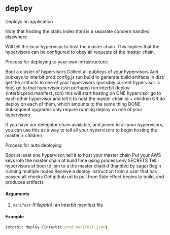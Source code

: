 # `deploy`

Deploys an application

Note that hosting the static index.html is a separate concern handled elsewhere

Will tell the local hypervisor to host the master chain. This implies that the hypervisors can be configured to obey all requests of the master chain.

Process for deploying to your own infrastructure:

Boot a cluster of hypervisors
Collect all pubkeys of your hypervisors
Add pubkeys to interbit.prod.config.js
run build to generate build artifacts in dist/
get the artifacts to one of your hypervisors (possibly current hypervisor is fine)
go to that hypervisor (ssh perhaps)
run interbit deploy {interbit.prod.manifest.json}
this will start hosting on ONE hypervisor
go to each other hypervisor and tell it to host the master chain id + children
OR do deploy on each of them, which amounts to the same thing
DONE
Subsequent upgrades only require running deploy on one of your hypervisors

If you have our delegator chain available, and joined to all your hypervisors, you can use this as a way to tell all your hypervisors to begin hosting the master + children

Process for auto deploying

Boot at least one hypervisor, tell it to host your master chain
Put your AWS keys into the master chain at build time using process.env.SECRETS
Tell hypervisors at boot to join to a the master chainid (handled by saga)
Begin running multiple nodes
Receive a deploy instruction from a user that has passed all checks
Get github url to pull from
Side effect begins to build, and produces artifacts

#### Arguments

1. `manifest` *(Filepath)*: an Interbit manifest file


#### Example

```js
interbit deploy {interbit.prod.manifest.json}
```




